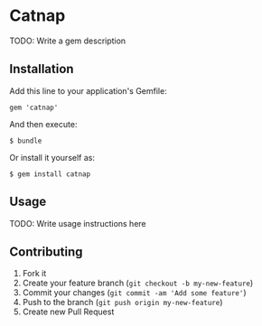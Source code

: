 # Catnap

TODO: Write a gem description

## Installation

Add this line to your application's Gemfile:

    gem 'catnap'

And then execute:

    $ bundle

Or install it yourself as:

    $ gem install catnap

## Usage

TODO: Write usage instructions here

## Contributing

1. Fork it
2. Create your feature branch (`git checkout -b my-new-feature`)
3. Commit your changes (`git commit -am 'Add some feature'`)
4. Push to the branch (`git push origin my-new-feature`)
5. Create new Pull Request

